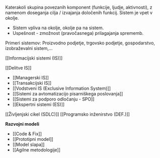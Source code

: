 Katerakoli skupina povezanih komponent (funkcije, ljudje, aktivnosti), z namenom doseganja cilja / izvajanja določenih funkcij. Sistem je vpet v okolje.

- Sistem vpliva na okolje, okolje pa na sistem.
- Uspešnost - zmožnost (pravočasnega) prilagajanja sprememb.

Primeri sistemov:
Proizvodno podjetje, trgovsko podjetje, gospodarstvo, izobraževalni sistem,...

[[Informacijski sistemi (IS)]]

[[Delitve IS]]
- [[Managerski IS]]
- [[Transakcijski IS]]
- [[Vodstveni IS (Exclusive Information System)]]
- [[Sistemi za avtomatizacijo pisarniškega poslovanja]]
- [[Sistemi za podporo odločanju - SPO]]
- [[Ekspertni sistemi (ES)]]

[[Življenjski cikel (SDLC)]]
[[Programsko inženirstvo (DEF.)]]

**Razvojni modeli**
- [[Code & Fix]]
- [[Prototipni model]]
- [[Model slapa]]
- [[Agilne metodologije]]

